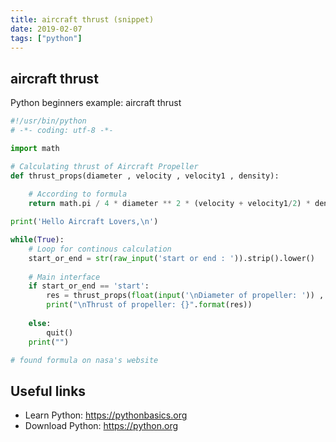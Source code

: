 ```yaml
---
title: aircraft thrust (snippet)
date: 2019-02-07
tags: ["python"]
---
```


## aircraft thrust

Python beginners example: aircraft thrust

```python
#!/usr/bin/python
# -*- coding: utf-8 -*-

import math

# Calculating thrust of Aircraft Propeller
def thrust_props(diameter , velocity , velocity1 , density):
    
    # According to formula
    return math.pi / 4 * diameter ** 2 * (velocity + velocity1/2) * density * velocity1

print('Hello Aircraft Lovers,\n')

while(True):
	# Loop for continous calculation
    start_or_end = str(raw_input('start or end : ')).strip().lower()
    
    # Main interface
    if start_or_end == 'start':
        res = thrust_props(float(input('\nDiameter of propeller: ')) , float(input('Velocity of air flow: ')) , float(input('Additional propeller acceleration, velocity: ')) , float(input('Fluid density: ')))
        print("\nThrust of propeller: {}".format(res)) 
    
    else:
        quit()
    print("")

# found formula on nasa's website


```

## Useful links

- Learn Python: https://pythonbasics.org
- Download Python: https://python.org

